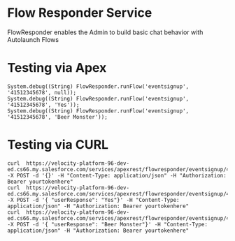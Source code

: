 # Flow Responder Service

FlowResponder enables the Admin to build basic chat behavior with Autolaunch Flows

Testing via Apex 
================

```
System.debug((String) FlowResponder.runFlow('eventsignup', '41512345678', null));
System.debug((String) FlowResponder.runFlow('eventsignup', '41512345678', 'Yes'));
System.debug((String) FlowResponder.runFlow('eventsignup', '41512345678', 'Beer Monster'));
```

Testing via CURL
================

```
curl  https://velocity-platform-96-dev-ed.cs66.my.salesforce.com/services/apexrest/flowresponder/eventsignup/41512342323 -X POST -d '{}' -H "Content-Type: application/json" -H "Authorization: Bearer yourtokenhere"
curl  https://velocity-platform-96-dev-ed.cs66.my.salesforce.com/services/apexrest/flowresponder/eventsignup/41512342323 -X POST -d '{ "userResponse": "Yes"}' -H "Content-Type: application/json" -H "Authorization: Bearer yourtokenhere"
curl  https://velocity-platform-96-dev-ed.cs66.my.salesforce.com/services/apexrest/flowresponder/eventsignup/41512342323 -X POST -d '{ "userResponse": "Beer Monster"}' -H "Content-Type: application/json" -H "Authorization: Bearer yourtokenhere"
```